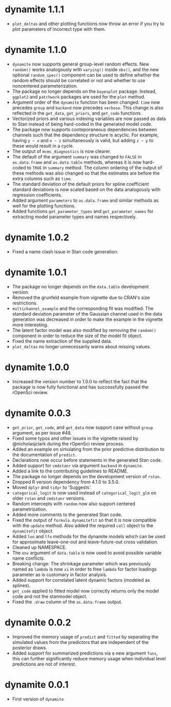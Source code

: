 # dynamite 1.1.1
  * `plot_deltas` and other plotting functions now throw an error if you try to 
    plot parameters of incorrect type with them.
    
# dynamite 1.1.0

  * `dynamite` now supports general group-level random effects. New `random()` 
    works analogously with `varying()` inside `obs()`, and the new optional
    `random_spec()` component can be used to define whether the random effects 
    should be correlated or not and whether to use noncentered parameterization.
  * The package no longer depends on the `bayesplot` package. Instead, `ggplot2`
    and `patchwork` packages are used for the `plot` method.
  * Argument order of the `dynamite` function has been changed: `time` now 
    precedes `group` and `backend` now precedes `verbose`. This change is also 
    reflected in the `get_data`, `get_priors`, and `get_code` functions.
  * Vectorized priors and various indexing variables are now passed as data to 
    Stan instead of being hard-coded in the generated model code.
  * The package now supports conteporaneous dependencies between channels 
    such that the dependency structure is acyclic. For example, having 
    `y ~ x` and `x ~ z` simultaneously is valid, but adding `z ~ y` to these 
    would result in a cycle.
  * The output of `mcmc_diagnostics` is now clearer.
  * The default of the argument `summary` was changed to `FALSE` in 
    `as.data.frame` and `as.data.table` methods, whereas it is now hard-coded 
    to `TRUE` in `summary` method. The column ordering of the output of these 
    methods was also changed so that the estimates are before the extra 
    columns such as `time`.
  * The standard deviation of the default priors for spline coefficient 
    standard deviations is now scaled based on the data analogously with 
    regression coefficients.
  * Added argument `parameters` to `as.data.frame` and similar methods as well 
    for the plotting functions. 
  * Added functions `get_parameter_types` and `get_parameter_names` for 
    extracting model parameter types and names respectively.
  
# dynamite 1.0.2

  * Fixed a name clash issue in Stan code generation.

# dynamite 1.0.1

  * The package no longer depends on the `data.table` development version.
  * Removed the grunfeld example from vignette due to CRAN's size restrictions.
  * `multichannel_example` and the corresponding fit was modified: The standard 
    deviation parameter of the Gaussian channel used in the data generation was 
    decreased in order to make the example in the vignette more interesting.
  * The latent factor model was also modified by removing the `random()` 
    component in order to reduce the size of the model fit object.
  * Fixed the name extraction of the supplied data.
  * `plot_deltas` no longer unnecessarily warns about missing values.

# dynamite 1.0.0

  * Increased the version number to 1.0.0 to reflect the fact that the package 
    is now fully functional and has successfully passed the rOpenSci review.
  
# dynamite 0.0.3

  * `get_prior`, `get_code`, and `get_data` now support case without `group` 
    argument, as per issue #48.
  * Fixed some typos and other issues in the vignette raised by @nicholasjclark 
    during the rOpenSci review process.
  * Added an example on simulating from the prior predictive distribution to the 
    documentation of `predict`.
  * Declarations now occur before statements in the generated Stan code.
  * Added support for `cmdstanr` via argument `backend` in `dynamite`.
  * Added a link to the contributing guidelines to README.
  * The package no longer depends on the development version of `rstan`.
  * Dropped R version dependency from 4.1.0 to 3.5.0.
  * Moved `dplyr` and `tidyr` to 'Suggests'.
  * `categorical_logit` is now used instead of `categorical_logit_glm` on older
    `rstan` and `cmdstanr` versions.
  * Random intercepts with `random` now also support centered parametrization.
  * Added more comments to the generated Stan code.
  * Fixed the output of `formula.dynamitefit` so that it is now compatible with 
    the `update` method. Also added the required `call` object to the 
    `dynamitefit` object.
  * Added `loo` and `lfo` methods for the dynamite models which can be used 
    for approximate leave-one-out and leave-future-out cross validation.
  * Cleaned up NAMESPACE.
  * The `env` argument of `data.table` is now used to avoid possible variable
    name conflicts.
  * Breaking change: The shrinkage parameter which was previously named as 
    `lambda` is now `xi` in order to free `lambda` for factor loadings 
    parameter as is customary in factor analysis.
  * Added support for correlated latent dynamic factors (modeled as splines).
  * `get_code` applied to fitted model now correctly returns only the model 
    code and not the stanmodel object.
  * Fixed the `.draw` column of the `as.data.frame` output.

# dynamite 0.0.2

  * Improved the memory usage of `predict` and `fitted` by separating the 
    simulated values from the predictors that are independent of the posterior 
    draws.
  * Added support for summarized predictions via a new argument `funs`, this
    can further significantly reduce memory usage when individual level 
    predictions are not of interest.

# dynamite 0.0.1

  * First version of `dynamite`

